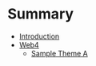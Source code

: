 # Summary

* [Introduction](README.md)
* [Web4](web4.md)
  * [Sample Theme A](web4/integration-instructions.md)

